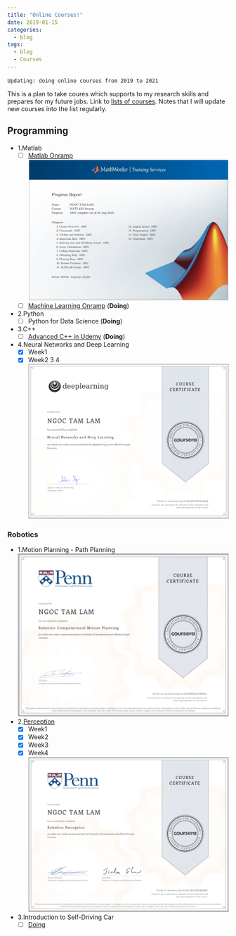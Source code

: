 ```yaml
---
title: "Online Courses!"
date: 2019-01-15
categories:
  - blog
tags:
  - blog
  - Courses
---
```

`Updating: doing online courses from 2019 to 2021`

This is a plan to take coures which supports to my research skills and prepares for my future jobs.
Link to [lists of courses](https://lamngoctam.github.io/blog/DoingCourses/). Notes that I will update new courses into the list regularly.

## Programming
- 1.Matlab
  - [ ] [Matlab Onramp]()
  ![alttext](/assets/images/MatlabOnramp.jpg)
  - [ ] [Machine Learning Onramp](https://matlabacademy.mathworks.com/R2019b/portal.html?course=machinelearning) (__Doing__)
  
- 2.Python
  - [ ] Python for Data Science (__Doing__)
      
- 3.C++
  - [ ] [Advanced C++ in Udemy]() (__Doing__)
- 4.Neural Networks and Deep Learning
  - [x] Week1
  - [x] Week2 3 4
  ![alttext](/assets/images/NNDL.png)
  
### Robotics
- 1.Motion Planning - Path Planning
  ![alttext](/assets/images/MotionPlanning.png)
- 2.[Perception](https://www.coursera.org/learn/robotics-perception/home/welcome)
  - [x] Week1
  - [x] Week2 
  - [x] Week3
  - [x] Week4
  ![alttext](/assets/images/Perception.png)
- 3.Introduction to Self-Driving Car
  - [ ] [Doing]()

